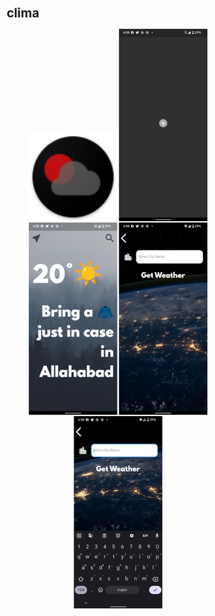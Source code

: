 # clima
<div align="center">
    <img src="/android/app/src/main/res/mipmap-xhdpi/ic_launcher.png" width="200px"</img> 
    <img src="/Screenshots/clima1.png" width="200px"</img> 
    <img src="/Screenshots/clima2.png" width="200px"</img> 
    <img src="/Screenshots/clima3.png" width="200px"</img> 
    <img src="/Screenshots/clima4.png" width="200px"</img> 
</div>
